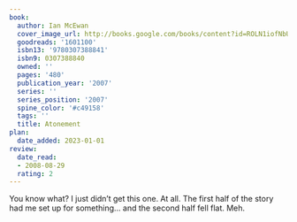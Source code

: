 ```yaml
---
book:
  author: Ian McEwan
  cover_image_url: http://books.google.com/books/content?id=ROLN1iofNbUC&printsec=frontcover&img=1&zoom=1&source=gbs_api
  goodreads: '1601100'
  isbn13: '9780307388841'
  isbn9: 0307388840
  owned: ''
  pages: '480'
  publication_year: '2007'
  series: ''
  series_position: '2007'
  spine_color: '#c49158'
  tags: ''
  title: Atonement
plan:
  date_added: 2023-01-01
review:
  date_read:
  - 2008-08-29
  rating: 2
---
```

You know what? I just didn’t get this one. At all. The first half of the story had me set up for something… and the second half fell flat. Meh.
